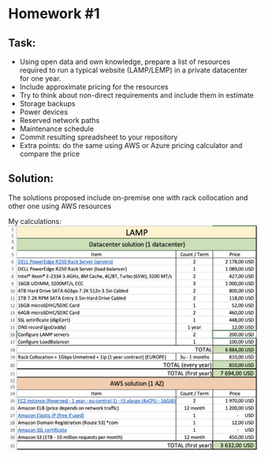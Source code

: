 # Homework #1

## Task:
- Using open data and own knowledge, prepare a list of resources required to run a typical website (LAMP/LEMP) in a private datacenter for one year.
- Include approximate pricing for the resources
- Try to think about non-direct requirements and include them in estimate
- Storage backups
- Power devices
- Reserved network paths
- Maintenance schedule
- Commit resulting spreadsheet to your repository
- Extra points: do the same using AWS or Azure pricing calculator and compare the price

## Solution:

The solutions proposed include on-premise one with rack collocation and other one using AWS resources

My calculations:
![Calcualtion](./Pricing_calculation_corrected.png)
